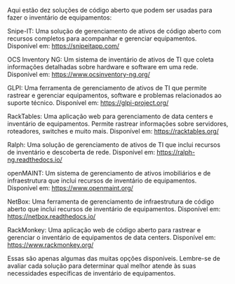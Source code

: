 Aqui estão dez soluções de código aberto que podem ser usadas para fazer o inventário de equipamentos:

Snipe-IT: Uma solução de gerenciamento de ativos de código aberto com recursos completos para acompanhar e gerenciar equipamentos. Disponível em: https://snipeitapp.com/

OCS Inventory NG: Um sistema de inventário de ativos de TI que coleta informações detalhadas sobre hardware e software em uma rede. Disponível em: https://www.ocsinventory-ng.org/

GLPI: Uma ferramenta de gerenciamento de ativos de TI que permite rastrear e gerenciar equipamentos, software e problemas relacionados ao suporte técnico. Disponível em: https://glpi-project.org/

RackTables: Uma aplicação web para gerenciamento de data centers e inventário de equipamentos. Permite rastrear informações sobre servidores, roteadores, switches e muito mais. Disponível em: https://racktables.org/

Ralph: Uma solução de gerenciamento de ativos de TI que inclui recursos de inventário e descoberta de rede. Disponível em: https://ralph-ng.readthedocs.io/

openMAINT: Um sistema de gerenciamento de ativos imobiliários e de infraestrutura que inclui recursos de inventário de equipamentos. Disponível em: https://www.openmaint.org/

NetBox: Uma ferramenta de gerenciamento de infraestrutura de código aberto que inclui recursos de inventário de equipamentos. Disponível em: https://netbox.readthedocs.io/

RackMonkey: Uma aplicação web de código aberto para rastrear e gerenciar o inventário de equipamentos de data centers. Disponível em: https://www.rackmonkey.org/


Essas são apenas algumas das muitas opções disponíveis. Lembre-se de avaliar cada solução para determinar qual melhor atende às suas necessidades específicas de inventário de equipamentos.
